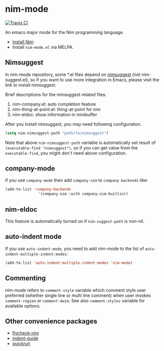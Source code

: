 nim-mode
===========

[![Travis CI](https://travis-ci.org/nim-lang/nim-mode.svg?branch=master)](https://travis-ci.org/nim-lang/nim-mode)

An emacs major mode for the Nim programming language.

* [Install Nim](http://nim-lang.org/download.html)
* Install `nim-mode.el` via MELPA.

## Nimsuggest
In nim-mode repository, some *.el files depend on
[nimsuggest](https://github.com/nim-lang/nimsuggest) (not
nim-suggest.el), so if you want to use more integration in Emacs,
please visit the link to install nimsuggest.

Brief descriptions for the nimsuggest related files:
  1. nim-company.el: auto completion feature
  2. nim-thing-at-point.el: thing-at-point for nim
  3. nim-eldoc: show information in minibuffer

After you install nimsuggest, you may need following configuration.

```el
(setq nim-nimsuggest-path "path/to/nimsuggest")
```

Note that above `nim-nimsuggest-path` variable is automatically set
result of `(executable-find "nimsuggest")`, so if you can get value from
 the `executable-find`, you might don't need above configuration.

## company-mode
If you use `company-mode` then add `company-nim` to `company-backends` like:
```el
(add-to-list 'company-backends
               '(company-nim :with company-nim-builtin))
```

## nim-eldoc
This feature is automatically turned on if `nim-suggest-path` is non-nil.

## auto-indent mode
If you use `auto-indent-mode`, you need to add nim-mode to the list of
`auto-indent-multiple-indent-modes`:
```el
(add-to-list 'auto-indent-multiple-indent-modes 'nim-mode)
```

## Commenting
nim-mode refers to `comment-style` variable which comment style user
preferred (whether single line or multi line comment) when user invokes
`comment-region` or `comment-dwim`. See also `comment-styles` variable
for available options.

## Other convenience packages
- [flycheck-nim](https://github.com/ALSchwalm/flycheck-nim)
- [indent-guide](https://github.com/zk-phi/indent-guide)
- [quickrun](https://github.com/syohex/emacs-quickrun)
